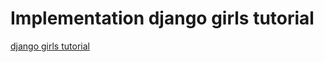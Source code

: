 # Implementation django girls tutorial

[django girls tutorial](https://tutorial.djangogirls.org/en/)
